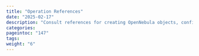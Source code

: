 ```yaml
---
title: "Operation References"
date: "2025-02-17"
description: "Consult references for creating OpenNebula objects, configuring services, and performing manual operations"
categories:
pageintoc: "147"
tags:
weight: "6"
---
```


<!-- DESCRIPTION: Consult references for creating OpenNebula objects, configuring services, and performing manual operations -->

<!--# Operation References -->
